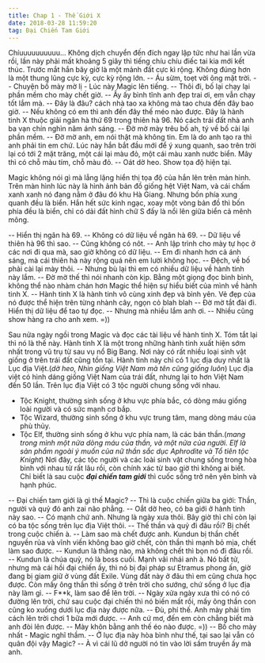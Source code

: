 ```yaml
---
title: Chap 1 - Thế Giới X
date: 2018-03-28 11:59:20
tag: Đại Chiến Tam Giới
---
```

Chíuuuuuuuuuu...
Không dịch chuyển đến đích ngay lập tức như hai lần vừa rồi, lần này phải mất khoảng 5 giây thì tiếng chíu chíu điếc tai kia mới kết thúc. Trước mắt hắn bây giờ là một mảnh đất cực kì rộng. Không đúng hơn là một thung lũng cực kỳ, cực kỳ rộng lớn.
-- Áu sừm, toẹt vời ông mặt trời.
-- Chuyện bố mày mờ lị - Lúc này Magic lên tiếng.
-- Thôi đi, bố lại chạy lại phần mềm cho mày chết giờ.
-- Ấy ấy bình tĩnh anh đẹp trai ơi, em vẫn chạy tốt lắm mà.
-- Đây là đâu? cách nhà tao xa không mà tao chưa đến đây bao giờ.
-- Nếu không có em thì anh đến đây thế méo nào được. Đây là hành tinh X thuộc giải ngân hà thứ 69 trong thiên hà 96. Nó cách trái đất nhà anh ba vạn chín nghìn năm ánh sáng.
-- Đờ mờ mày trêu bố ah, tý về bố cài lại phần mềm.
-- Đờ mờ anh, em nói thật mà không tin. Em là do anh tạo ra thì anh phải tin em chứ.
Lúc này hắn bắt đầu mới để ý xung quanh, sao trên trời lại có tới 2 mặt trăng, một cái lại màu đỏ, một cái màu xanh nước biển. Mây thì có chỗ màu tím, chỗ màu đỏ.
-- Oát dờ heo. Show tọa độ hiện tại.

Magic không nói gì mà lẳng lặng hiển thị tọa độ của hắn lên trên màn hình.
Trên màn hình lúc này là hình ảnh bản đồ giống hệt Việt Nam, và cái chấm xanh xanh nó đang nằm ở đâu đó khu Hà Giang. Nhưng bốn phía xung quanh đều là biển. Hắn hết sức kinh ngạc, xoay một vòng bản đồ thì bốn phía đều là biển, chỉ có dải đất hình chữ S đấy là nổi lên giữa biển cả mênh mông.

-- Hiển thị ngân hà 69.
-- Không có dữ liệu về ngân hà 69.
-- Dữ liệu về thiên hà 96 thì sao.
-- Cũng không có nôt.
-- Anh lập trình cho mày tự học ở các nơi đi qua mà, sao giờ không có dữ liệu.
-- Em đi nhanh hơn cả ánh sáng, mà cái thiên hà này rộng quá nên em lười không học.
-- Đệch, về bố phải cài lại mày thôi.
-- Nhưng bù lại thì em có nhiều dữ liệu về hành tinh này lắm.
-- Đờ mờ thế thì nói nhanh còn kịp.
Bằng một giọng đọc bình bình, không thể nào nhàm chán hơn Magic thể hiện sự hiểu biết của mình về hành tinh X.
-- Hành tinh X là hành tinh vô cùng xinh đẹp và bình yên. Vẻ đẹp của nó được thể hiện trên từng nhành cây, ngọn cỏ blah blah
-- Đờ mờ tắt đài đi. Hiển thị dữ liệu để tao tự đọc.
-- Nhưng mà nhiều lắm anh ơi.
-- Nhiều cũng show hàng ra cho anh xem. =))

Sau nửa ngày ngồi trong Magic và đọc các tài liệu về hành tinh X. Tóm tắt lại thì nó là thế này.
Hành tinh X là một trong những hành tinh xuất hiện sớm nhất trong vũ trụ từ sau vụ nổ Big Bang. Nơi này có rất nhiều loại sinh vật giống ở trên trái đất cũng tồn tại. Hành tinh này chỉ có 1 lục địa duy nhất là Lục địa Việt.(*dờ heo, Nhìn giống Việt Nam mà tên cũng giống luôn*) Lục địa việt có hình dáng giống Việt Nam của trái đất, nhưng lại to hơn Việt Nam đến 50 lần. Trên lục địa Việt có 3 tộc người chung sống với nhau.
- Tộc Knight, thường sinh sống ở khu vực phía bắc, có dòng máu giống loài người và có sức mạnh cơ bắp.
- Tộc Wizard, thường sinh sống ở khu vực trung tâm, mang dòng máu của phù thủy.
- Tộc Elf, thường sinh sống ở khu vực phía nam, là các bán thần.(*mang trong mình một nửa dòng máu của thần, và một nửa của người. Elf là sản phẩm ngoài ý muốn của nữ thần sắc dục Aphrodite và Tổ tiên tộc Knight*)
Nơi đây, các tộc người và các loài sinh vật chung sống trong hòa bình với nhau từ rất lâu rồi, còn chính xác từ bao giờ thì không ai biết. Chỉ biết là sau cuộc **_đại chiến tam giới_** thì cuốc sống trở nên yên bình và hạnh phúc.

-- Đại chiến tam giới là gì thế Magic?
-- Thì là cuộc chiến giữa ba giới: Thần, người và quỷ đó anh zai não phẳng.
-- Oắt dờ heo, có ba giới ở hành tinh này sao.
-- Có mạnh chứ anh. Nhưng là ngày xưa thôi. Bây giờ thì chỉ còn lại có ba tộc sống trên lục địa Việt thôi.
-- Thế thần và quỷ đi đâu rồi? Bị chết trong cuộc chiến à.
-- Làm sao mà chết được anh. Kundun bị thần chết nguyền rủa và vĩnh viến không bao giờ chết, còn thần thì mạnh bỏ mịa, chết làm sao được.
-- Kundun là thằng nào, mà không chết thì bọn nó đi đâu rồi.
-- Kundun là chúa quỷ, nó là boss cuối. Mạnh vãi nhái anh à. Nó bất tử, nhưng mà cái hồi đại chiến ấy, thì nó bị đại pháp sư Etramus phong ấn, giờ đang bị giam giữ ở vùng đất Exile. Vùng đất này ở đâu thì em cũng chưa học được. Còn mấy ông thần thì sống ở trên trời cho sướng, chứ sống ở lục địa này làm gì.
-- F**k, làm sao để lên trời.
-- Ngày xửa ngày xưa thì có nó có đường lên trời, chứ sau cuộc đại chiến thì nó biến mất rồi, mấy ông thần con cũng ko xuống dưới lục địa này được nữa.
-- Đù, phí thế. Anh mày phải tìm cách lên trời chơi 1 bữa mới được.
-- Anh cứ mơ, đến em còn chẳng biết mà anh đòi lên được.
-- Mày khôn bằng anh thế éo nào được. =))
-- Bố cho mày nhất - Magic nghĩ thầm.
-- Ở lục địa này hòa bình như thế, tại sao lại vẫn có quân đội vậy Magic?
-- À vì cái lũ dở người nó tin vào lời sấm truyền ấy mà anh.